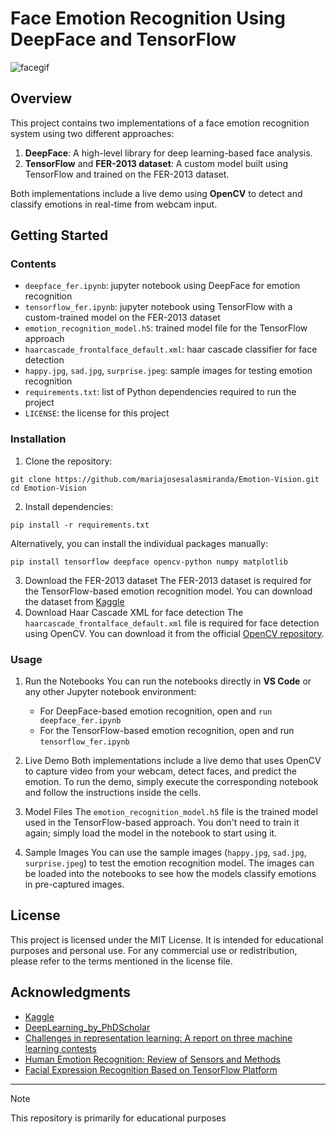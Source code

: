 # Face Emotion Recognition Using DeepFace and TensorFlow
![facegif](https://miro.medium.com/v2/resize:fit:640/format:webp/1*4Tr0FOsdUgkF32T3mdu6pg.gif)
## Overview 
This project contains two implementations of a face emotion recognition system using two different approaches:
1. **DeepFace**: A high-level library for deep learning-based face analysis.
2. **TensorFlow** and **FER-2013 dataset**: A custom model built using TensorFlow and trained on the FER-2013 dataset.

Both implementations include a live demo using **OpenCV** to detect and classify emotions in real-time from webcam input.

## Getting Started 
### Contents
- ```deepface_fer.ipynb```: jupyter notebook using DeepFace for emotion recognition
- ```tensorflow_fer.ipynb```: jupyter notebook using TensorFlow with a custom-trained model on the FER-2013 dataset
- ```emotion_recognition_model.h5```: trained model file for the TensorFlow approach
- ```haarcascade_frontalface_default.xml```: haar cascade classifier for face detection
- ```happy.jpg```, ```sad.jpg```, ```surprise.jpeg```: sample images for testing emotion recognition
- ```requirements.txt```: list of Python dependencies required to run the project
- ```LICENSE```: the license for this project

### Installation
1. Clone the repository:
```
git clone https://github.com/mariajosesalasmiranda/Emotion-Vision.git
cd Emotion-Vision
```
2. Install dependencies:
```
pip install -r requirements.txt
```
Alternatively, you can install the individual packages manually:
```
pip install tensorflow deepface opencv-python numpy matplotlib
```
3. Download the FER-2013 dataset
The FER-2013 dataset is required for the TensorFlow-based emotion recognition model. You can download the dataset from [Kaggle](https://www.kaggle.com/datasets/msambare/fer2013)
4.  Download Haar Cascade XML for face detection
The ```haarcascade_frontalface_default.xml``` file is required for face detection using OpenCV. You can download it from the official [OpenCV repository](https://github.com/kipr/opencv/blob/master/data/haarcascades/haarcascade_frontalface_default.xml).

### Usage
1. Run the Notebooks
You can run the notebooks directly in **VS Code** or any other Jupyter notebook environment:
    - For DeepFace-based emotion recognition, open and ```run deepface_fer.ipynb```
    - For the TensorFlow-based emotion recognition, open and run ```tensorflow_fer.ipynb```
2. Live Demo
Both implementations include a live demo that uses OpenCV to capture video from your webcam, detect faces, and predict the emotion. 
To run the demo, simply execute the corresponding notebook and follow the instructions inside the cells.

3. Model Files
The ```emotion_recognition_model.h5``` file is the trained model used in the TensorFlow-based approach. You don't need to train it again; simply load the model in the notebook to start using it.

4. Sample Images
You can use the sample images (```happy.jpg```, ```sad.jpg```, ```surprise.jpeg```) to test the emotion recognition model. 
The images can be loaded into the notebooks to see how the models classify emotions in pre-captured images.

## License 
This project is licensed under the MIT License. It is intended for educational purposes and personal use. For any commercial use or redistribution, please refer to the terms mentioned in the license file.

## Acknowledgments
- [Kaggle](https://www.kaggle.com/)
- [DeepLearning_by_PhDScholar](https://www.youtube.com/@deeplearning_by_phdscholar6925)
- [Challenges in representation learning: A report on three machine learning contests](https://www.sciencedirect.com/science/article/abs/pii/S0893608014002159)
- [Human Emotion Recognition: Review of Sensors and Methods](https://www.mdpi.com/1424-8220/20/3/592)
- [Facial Expression Recognition Based on TensorFlow Platform](https://www.researchgate.net/publication/319487998_Facial_Expression_Recognition_Based_on_TensorFlow_Platform)
---

> [!Note]
>  This repository is primarily for educational purposes
